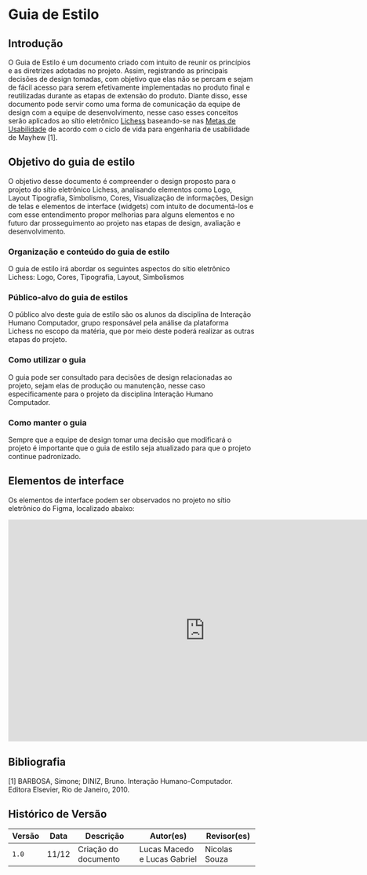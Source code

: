 # Guia de Estilo

## Introdução

O Guia de Estilo é um documento criado com intuito de reunir os princípios e as diretrizes adotadas no projeto. Assim, registrando as principais decisões de design tomadas, com objetivo que elas não se percam e sejam de fácil acesso para serem efetivamente implementadas no produto final e reutilizadas durante as etapas de extensão do produto. Diante disso, esse documento pode servir como uma forma de comunicação da equipe de design com a equipe de desenvolvimento, nesse caso esses conceitos serão aplicados ao sítio eletrônico [Lichess](https://lichess.org/) baseando-se nas [Metas de Usabilidade](../analise_requisitos/metas_usabilidade.md) de acordo com o ciclo de vida para engenharia de usabilidade de Mayhew [1].

## Objetivo do guia de estilo

O objetivo desse documento é compreender o design proposto para o projeto do sítio eletrônico Lichess, analisando elementos como Logo, Layout Tipografia, Simbolismo, Cores, Visualização de informações, Design de telas e elementos de interface (widgets) com intuito de documentá-los e com esse entendimento propor melhorias para alguns elementos e no futuro dar prosseguimento  ao projeto nas etapas de design, avaliação e desenvolvimento.

### Organização e conteúdo do guia de estilo

O guia de estilo irá abordar os seguintes aspectos do sítio eletrônico Lichess: Logo, Cores, Tipografia, Layout, Simbolismos

### Público-alvo do guia de estilos

O público alvo deste guia de estilo são os alunos da disciplina de Interação Humano Computador, grupo responsável pela análise da plataforma Lichess no escopo da matéria, que por meio deste poderá realizar as outras etapas do projeto.

### Como utilizar o guia

O guia pode ser consultado para decisões de design relacionadas ao projeto, sejam elas de produção ou manutenção, nesse caso especificamente para o projeto da disciplina Interação Humano Computador.

### Como manter o guia

Sempre que a equipe de design tomar uma decisão que modificará o projeto é importante que o guia de estilo seja atualizado para que o projeto continue padronizado.

## Elementos de interface

Os elementos de interface podem ser observados no projeto no sítio eletrônico do Figma, localizado abaixo:
<iframe style="border: 1px solid rgba(0, 0, 0, 0.1);" width="800" height="450" src="https://www.figma.com/embed?embed_host=share&url=https%3A%2F%2Fwww.figma.com%2Ffile%2FqfUwpHwhGHyrFqgfEYKr53%2FGuia-de-estilo---Lichess%3Fnode-id%3D0%253A1%26t%3D3foPw08drZfIqwwh-1" allowfullscreen></iframe>

## Bibliografia

[1] BARBOSA, Simone; DINIZ, Bruno. Interação Humano-Computador. Editora Elsevier, Rio de Janeiro, 2010.

## Histórico de Versão

| Versão | Data  | Descrição            | Autor(es)                    | Revisor(es) |
| ------ | ----- | -------------------- | ---------------------------- | ----------- |
| `1.0`  | 11/12 | Criação do documento | Lucas Macedo e Lucas Gabriel | Nicolas Souza |

